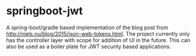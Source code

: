 # springboot-jwt

A spring-boot/gradle based implementation of the blog post from http://niels.nu/blog/2015/json-web-tokens.html.
The project currently only has the controller layer with scope for addition of UI in the future. This can also be used as a boiler plate for JWT security based applications.
